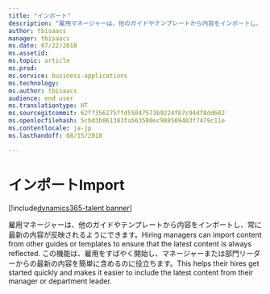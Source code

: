```yaml
---
title: "インポート"
description: "雇用マネージャーは、他のガイドやテンプレートから内容をインポートし、常に最新の内容が反映されるようにできます。"
author: tbisaacs
manager: tbisaacs
ms.date: 07/22/2018
ms.assetid: 
ms.topic: article
ms.prod: 
ms.service: business-applications
ms.technology: 
ms.author: tbisaacs
audience: end user
ms.translationtype: HT
ms.sourcegitcommit: 62ff356275ffd55047573b9224fb7c94df8dd602
ms.openlocfilehash: 5cbd3b061383fa563580ec988509403f7479c11e
ms.contentlocale: ja-jp
ms.lasthandoff: 08/15/2018

---
```

#  <a name="import"></a><span data-ttu-id="8a7c5-103">インポート</span><span class="sxs-lookup"><span data-stu-id="8a7c5-103">Import</span></span>

[!include[dynamics365-talent banner](../../includes/dynamics365-talent.md)]



<span data-ttu-id="8a7c5-104">雇用マネージャーは、他のガイドやテンプレートから内容をインポートし、常に最新の内容が反映されるようにできます。</span><span class="sxs-lookup"><span data-stu-id="8a7c5-104">Hiring managers can import content from other guides or templates to ensure that the latest content is always reflected.</span></span> <span data-ttu-id="8a7c5-105">この機能は、雇用をすばやく開始し、マネージャーまたは部門リーダーからの最新の内容を簡単に含めるのに役立ちます。</span><span class="sxs-lookup"><span data-stu-id="8a7c5-105">This helps their hires get started quickly and makes it easier to include the latest content from their manager or department leader.</span></span>

